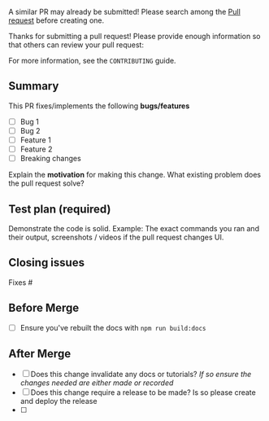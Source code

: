A similar PR may already be submitted!
Please search among the [Pull request](../) before creating one.

Thanks for submitting a pull request! Please provide enough information so that others can review your pull request:

For more information, see the `CONTRIBUTING` guide.


## Summary
<!-- Summary of the PR -->

This PR fixes/implements the following **bugs/features**

* [ ] Bug 1
* [ ] Bug 2
* [ ] Feature 1
* [ ] Feature 2
* [ ] Breaking changes

<!-- You can skip this if you're fixing a typo or adding an app to the Showcase. -->

Explain the **motivation** for making this change. What existing problem does the pull request solve?

<!-- Example: When "Adding a function to do X", explain why it is necessary to have a way to do X. -->

## Test plan (required)

Demonstrate the code is solid. Example: The exact commands you ran and their output, screenshots / videos if the pull request changes UI.

<!-- Make sure tests pass on Circle CI. -->


## Closing issues

<!-- Put `closes #XXXX` in your comment to auto-close the issue that your PR fixes (if such). -->
Fixes #

## Before Merge
* [ ] Ensure you've rebuilt the docs with `npm run build:docs`

## After Merge
* [ ] Does this change invalidate any docs or tutorials? _If so ensure the changes needed are either made or recorded_
* [ ] Does this change require a release to be made? Is so please create and deploy the release
* [ ]
